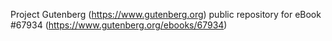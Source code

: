 Project Gutenberg (https://www.gutenberg.org) public repository for
eBook #67934 (https://www.gutenberg.org/ebooks/67934)
